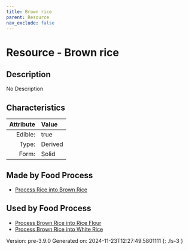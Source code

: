```yaml
---
title: Brown rice
parent: Resource
nav_exclude: false
---
```

# Resource - Brown rice

## Description
No Description

## Characteristics

| Attribute      | Value |
|--------:|:------|
|Edible:|true|
|Type:|Derived|
|Form:|Solid|
 



## Made by Food Process

- [Process Rice into Brown Rice](../food/process-rice-into-brown-rice.html)

    
## Used by Food Process

- [Process Brown Rice into Rice Flour](../food/process-brown-rice-into-rice-flour.html)
- [Process Brown Rice into White Rice](../food/process-brown-rice-into-white-rice.html)


Version: pre-3.9.0 Generated on: 2024-11-23T12:27:49.5801111
{: .fs-3 }
